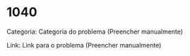 # 1040

Categoria: Categoria do problema (Preencher manualmente)

Link: Link para o problema (Preencher manualmente)
